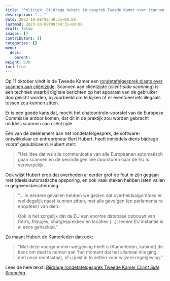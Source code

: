 ```yaml
---
title: "Politiek: Bijdrage Hubert in gesprek Tweede Kamer over scannen aan cliëntzijde"
description: "..."
date: 2023-10-08T08:49:31+00:00
lastmod: 2023-10-08T08:49:31+00:00
draft: false
images: []
contributors: []
categories: []
menu:
  docs:
    parent: 
weight: 630
toc: true
---
```


Op 11 oktober vindt in de Tweede Kamer een [rondetafelgesprek plaats over scannen aan cliëntzijde](https://chatcontrole.nl/nieuws/rondetafelgesprek-scannen-aan-clientzijde/). Scannen aan cliëntzijde (_client-side scanning_) is een techniek waarbij digitale berichten op het apparaat van de gebruiker doorgelicht worden, bijvoorbeeld om te kijken of er eventueel iets illegaals tussen zou kunnen zitten. 

Er is een goede kans dat, mocht het chatcontrole-voorstel van de Europese Commissie erdoor komen, dat dit in de praktijk zou worden gebracht middels scannen aan cliëntzijde.

Eén van de deelnemers aan het rondetafelgesprek, de software-ontwikkelaar en entrepreneur Bert Hubert, heeft inmiddels diens bijdrage vooraf gepubliceerd. Hubert stelt:

> "Het idee dat we alle communicatie van alle Europeanen automatisch gaan scannen en de bevindingen live doorsturen naar de EU is verwerpelijk.

Ook wijst Hubert erop dat overheden al eerder grof de fout in zijn gegaan met (deels)automatische opsporing, en ook vaak steken hebben laten vallen in gegevensbescherming:

> "... in eerdere gevallen hebben we gezien dat overheidsalgoritmes er wel degelijk naast kunnen zitten, met alle gevolgen (en parlementaire enquêtes) van dien.

> Ook is het zorgelijk dat de EU een enorme database opbouwt van foto’s, filmpjes, chatgesprekken en locaties (...). Iedere EU instantie is al eens gehacked."

Zo maant Hubert de Kamerleden dan ook:

> "Met deze voorgenomen wetgeving heeft u (Kamerleden, kabinet) de kans om deel te nemen aan 'het moment dat het allemaal mis ging' met onze rechtsstaat, of u juist in te zetten voor wijzere regelgeving."


Lees de hele tekst: [Bijdrage rondetafelgesprek Tweede Kamer _Client Side Scanning_](https://berthub.eu/articles/posts/client-side-scanning/).